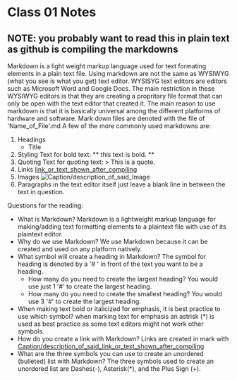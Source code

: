 # Class 01 Notes
## NOTE: you probably want to read this in plain text as github is compiling the markdowns
Markdown is a light weight markup language used for text formating elements in a plain text file.
Using markdown are not the same as WYSIWYG (what you see is what you get) text editor. WYSISYG text editors are editors such as Microsoft Word and Google Docs. The main restriction in these WYSIWYG editors is that they are creating a propritary file format that can only be open with the text editor that created it.
The main reason to use markdown is that it is basically universal among the different platforms of hardware and software.
Mark down files are denoted with the file of 'Name_of_File'.md
A few of the more commonly used markdowns are:
1. Headings
	* Title
2. Styling Text
	for bold text: ** this text is bold. **
3. Quoting Text
	for quoting text: > This is a quote.
4. Links
	[link_or_text_shown_after_compiling](Link_itself_or_URL) 
5. Images
	![Caption/description_of_said_Image](Link_itself_or_URL)
6. Paragraphs
	in the text editor itself just leave a blank line in between the text in question.



Questions for the reading:
- What is Markdown?
	Markdown is a lightweight markup language for making/adding text formatting elements to a plaintext file with use of its plaintext editor.
- Why do we use Markdown?
	We use Markdown because it can be created and used on any platform natively. 
- What symbol will create a heading in Markdown?
	The symbol for heading is denoted by a '# ' in front of the text you want to be a heading.
	- How many do you need to create the largest heading?
		You would use just 1 '#' to create the largest heading.
	- How many do you need to create the smallest heading?
		You would use 3 '#' to create the largest heading.
- When making text bold or italicized for emphasis, it is best practice to use which symbol?
	when marking text for emphasis an astrisk (*) is used as best practice as some text editors might not work other symbols.
- How do you create a link with Markdown?
	Links are created in mark with [Caption/description_of_said_link_or_text_shown_after_compiling](Link_itself_or_URL)
- What are the three symbols you can use to create an unordered (bulleted) list with Markdown?
	The three symbols used to create an unordered list are Dashes(-), Asterisk(*), and the Plus Sign (+).
